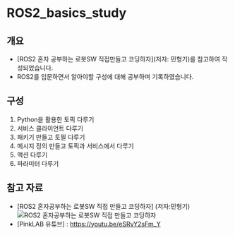 # ROS2_basics_study

## 개요

- [ROS2 혼자 공부하는 로봇SW 직접만들고 코딩하자](저자: 민형기)를 참고하여 작성되었습니다. 
- ROS2를 입문하면서 알아야할 구성에 대해 공부하며 기록하였습니다. 

## 구성
1. Python을 활용한 토픽 다루기
2. 서비스 클라이언트 다루기
3. 패키기 만들고 토필 다루기
4. 메시지 정의 만들고 토픽과 서비스에서 다루기
5. 액션 다루기
6. 파라미터 다루기

## 참고 자료
- [ROS2 혼자공부하는 로봇SW 직접 만들고 코딩하자] (저자:민형기)   
![ROS2 혼자공부하는 로봇SW 직접 만들고 코딩하자](https://contents.kyobobook.co.kr/sih/fit-in/458x0/pdt/9791191198041.jpg)
- [PinkLAB 유튜브] : https://youtu.be/eSRvY2sFm_Y
